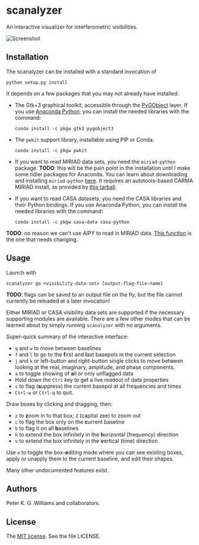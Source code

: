 scanalyzer
==========

An interactive visualizer for interferometric visibilities.

![Screenshot](http://newton.cx/~peter/files/scanalyzer-screenshot.png)


Installation
------------

The scanalyzer can be installed with a standard invocation of

```
python setup.py install
```

It depends on a few packages that you may not already have installed:

* The Gtk+3 graphical toolkit, accessible through the
  [PyGObject](https://wiki.gnome.org/Projects/PyGObject) layer. If you use
  [Anaconda Python](https://docs.continuum.io/anaconda/index), you can install
  the needed libraries with the command:

  ```
  conda install -c pkgw gtk3 pygobject3
  ```

* The `pwkit` support library, installable using PIP or Conda:

  ```
  conda install -c pkgw pwkit
  ```

* If you want to read MIRIAD data sets, you need the `miriad-python` package.
  **TODO**: this will be the pain point in the installation until I make some
  tidier packages for Anaconda. You can learn about downloading and installing
  `miriad-python`
  [here](https://www.cfa.harvard.edu/~pwilliam/miriad-python/). It requires an
  autotools-based CARMA MIRIAD install, as provided by
  [this tarball](https://www.cfa.harvard.edu/~pwilliam/miriad-macport/miriad-latest.tar.gz).

* If you want to read CASA datasets, you need the CASA libraries and their
  Python bindings. If you use Anaconda Python, you can install the needed
  libraries with the command:

  ```
  conda install -c pkgw casa-data casa-python
  ```

**TODO**: no reason we can't use AIPY to read in MIRIAD data.
[This function](https://github.com/HERA-Team/scanalyzer/blob/master/scanalyzer/transpose.py#L125)
is the one that needs changing.


Usage
-----

Launch with

```
scanalyzer go <visibility-data-set> [output-flag-file-name]
```

**TODO**: flags can be saved to an output file on the fly, but the file cannot
currently be reloaded at a later invocation!

Either MIRIAD or CASA visibility data sets are supported if the necessary
supporting modules are available. There are a few other modes that can be
learned about by simply running `scanalyzer` with no arguments.

Super-quick summary of the interactive interface:

* `q` and `w` to move between baselines
* `f` and `l` to go to the **f**irst and **l**ast basepols in the current
  selection
* `j` and `k` or left-button and right-button single clicks to move between
  looking at the real, imaginary, amplitude, and phase components.
* `a` to toggle showing of **a**ll or only unflagged data
* Hold down the `Ctrl` key to get a live readout of data properties
* `s` to flag (**s**uppress) the current basepol at all frequencies and times
* `Ctrl-w` or `Ctrl-q` to quit.

Draw boxes by clicking and dragging, then:

* `z` to **z**oom in to that box; `Z` (capital zee) to zoom out
* `c` to flag the box only on the **c**urrent baseline
* `b` to flag it on all **b**aselines
* `h` to extend the box infinitely in the **h**orizontal (frequency) direction
* `v` to extend the box infinitely in the **v**ertical (time) direction

Use `e` to toggle the box-**e**diting mode where you can see existing boxes,
apply or unapply them to the current baseline, and edit their shapes.

Many other undocumented features exist.


Authors
-------

Peter K. G. Williams and collaborators.


License
-------

The [MIT license](http://opensource.org/licenses/MIT). See the file LICENSE.
